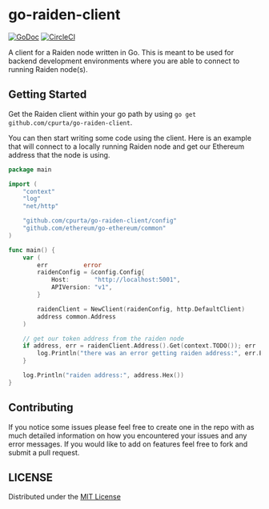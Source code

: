 # go-raiden-client

[![GoDoc](https://godoc.org/github.com/cpurta/go-raiden-client?status.svg)](https://godoc.org/github.com/cpurta/go-raiden-client)
[![CircleCI](https://circleci.com/gh/cpurta/go-raiden-client?style=svg)](https://circleci.com/gh/cpurta/go-raiden-client)

A client for a Raiden node written in Go. This is meant to be used for backend
development environments where you are able to connect to running Raiden node(s).

## Getting Started

Get the Raiden client within your go path by using `go get github.com/cpurta/go-raiden-client`.

You can then start writing some code using the client. Here is an example that will
connect to a locally running Raiden node and get our Ethereum address that the node
is using.

```go
package main

import (
	"context"
	"log"
	"net/http"

	"github.com/cpurta/go-raiden-client/config"
	"github.com/ethereum/go-ethereum/common"
)

func main() {
	var (
		err          error
		raidenConfig = &config.Config{
			Host:       "http://localhost:5001",
			APIVersion: "v1",
		}

		raidenClient = NewClient(raidenConfig, http.DefaultClient)
		address common.Address
	)

	// get our token address from the raiden node
	if address, err = raidenClient.Address().Get(context.TODO()); err != nil {
		log.Println("there was an error getting raiden address:", err.Error())
	}

	log.Println("raiden address:", address.Hex())
}
```

## Contributing

If you notice some issues please feel free to create one in the repo with as much
detailed information on how you encountered your issues and any error messages. If
you would like to add on features feel free to fork and submit a pull request.

## LICENSE

Distributed under the [MIT License](./LICENSE)
